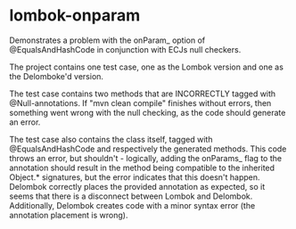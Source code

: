 # lombok-onparam

Demonstrates a problem with the onParam_ option of @EqualsAndHashCode in conjunction with ECJs null checkers.

The project contains one test case, one as the Lombok version and one as the Delomboke'd version.

The test case contains two methods that are INCORRECTLY tagged with @Null-annotations. If "mvn clean compile" finishes without errors, then something went wrong with the null checking, as the code should generate an error.

The test case also contains the class itself, tagged with @EqualsAndHashCode and respectively the generated methods. This code throws an error, but shouldn't - logically, adding the onParams_ flag to the annotation should result in the method being compatible to the inherited Object.* signatures, but the error indicates that this doesn't happen. Delombok correctly places the provided annotation as expected, so it seems that there is a disconnect between Lombok and Delombok. Additionally, Delombok creates code with a minor syntax error (the annotation placement is wrong).
